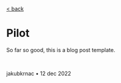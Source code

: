[< back](/README.md)

# Pilot

So far so good, this is a blog post template.

&nbsp;

jakubkrnac • 12 dec 2022

